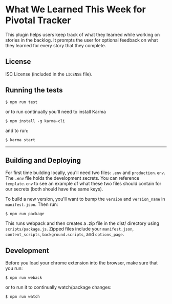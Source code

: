 # What We Learned This Week for Pivotal Tracker

This plugin helps users keep track of what they learned while working on stories in the backlog. It prompts the user for
optional feedback on what they learned for every story that they complete.

## License

ISC License (included in the `LICENSE` file).

## Running the tests

```
$ npm run test
```

or to run continually you'll need to install Karma
```
$ npm install -g karma-cli
```
and to run:
```
$ karma start
```

---

## Building and Deploying

For first time building locally, you'll need two files: `.env` and `production.env`. The `.env` file holds the development secrets. You can reference `template.env` to see an example of what these two files should contain for our secrets (both should have the same keys).

To build a new version, you'll want to bump the `version` and `version_name` in `manifest.json`.
Then run:

```
$ npm run package
```

This runs webpack and then creates a .zip file in the dist/ directory using `scripts/package.js`. Zipped files include 
your `manifest.json`, `content_scripts`, `background.scripts`, and `options_page`.

## Development

Before you load your chrome extension into the browser, make sure that you run:

```$xslt
$ npm run weback
```

or to run it to continually watch/package changes:

```
$ npm run watch
```